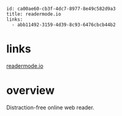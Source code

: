 ```
id: ca00ae60-cb3f-4dc7-8977-8e49c582d9a3
title: readermode.io
links:
  - abb11492-3159-4d39-8c93-6476cbcb44b2
```

# links

[readermode.io](https://readermode.io)

# overview

Distraction-free online web reader.
